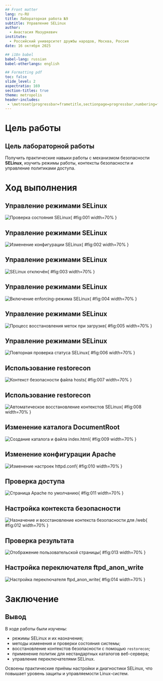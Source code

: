 ```yaml
---
## Front matter
lang: ru-RU
title: Лабораторная работа №9
subtitle: Управление SELinux
author:
  - Анастасия Мазуркевич
institute:
  - Российский университет дружбы народов, Москва, Россия
date: 16 октября 2025

## i18n babel
babel-lang: russian
babel-otherlangs: english

## Formatting pdf
toc: false
slide_level: 2
aspectratio: 169
section-titles: true
theme: metropolis
header-includes:
 - \metroset{progressbar=frametitle,sectionpage=progressbar,numbering=fraction}
---
```


# Цель работы

## Цель лабораторной работы

Получить практические навыки работы с механизмом безопасности **SELinux**, изучить режимы работы, контексты безопасности и управление политиками доступа.

# Ход выполнения

## Управление режимами SELinux

![Проверка состояния SELinux](image/Screenshot_2.png){ #fig:001 width=70% }

## Управление режимами SELinux

![Изменение конфигурации SELinux](image/Screenshot_1.png){ #fig:002 width=70% }

## Управление режимами SELinux

![SELinux отключён](image/Screenshot_3.png){ #fig:003 width=70% }

## Управление режимами SELinux

![Включение enforcing-режима SELinux](image/Screenshot_4.png){ #fig:004 width=70% }

## Управление режимами SELinux

![Процесс восстановления меток при загрузке](image/Screenshot_5.png){ #fig:005 width=70% }

## Управление режимами SELinux

![Повторная проверка статуса SELinux](image/Screenshot_6.png){ #fig:006 width=70% }

## Использование restorecon

![Контекст безопасности файла hosts](image/Screenshot_7.png){ #fig:007 width=70% }

## Использование restorecon

![Автоматическое восстановление контекстов SELinux](image/Screenshot_8.png){ #fig:008 width=70% }

## Изменение каталога DocumentRoot

![Создание каталога и файла index.html](image/Screenshot_9.png){ #fig:009 width=70% }

## Изменение конфигурации Apache

![Изменение настроек httpd.conf](image/Screenshot_10.png){ #fig:010 width=70% }

## Проверка доступа

![Страница Apache по умолчанию](image/Screenshot_11.png){ #fig:011 width=70% }

## Настройка контекста безопасности

![Назначение и восстановление контекста безопасности для /web](image/Screenshot_12.png){ #fig:012 width=70% }

## Проверка результата

![Отображение пользовательской страницы](image/Screenshot_13.png){ #fig:013 width=70% }

## Настройка переключателя ftpd_anon_write

![Настройка переключателя ftpd_anon_write](image/Screenshot_14.png){ #fig:014 width=70% }

# Заключение

## Вывод

В ходе работы были изучены:  
- режимы SELinux и их назначение;  
- методы изменения и проверки состояния системы;  
- восстановление контекстов безопасности с помощью `restorecon`;  
- применение политик для нестандартных каталогов веб-сервера;  
- управление переключателями SELinux.  

Освоены практические приёмы настройки и диагностики SELinux, что повышает уровень защиты и управляемости Linux-систем.
